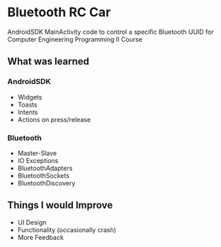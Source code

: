 # Bluetooth RC Car
AndroidSDK MainActivity code to control  a specific Bluetooth UUID for Computer Engineering Programming II Course

## What was learned
### AndroidSDK
* Widgets
* Toasts
* Intents
* Actions on press/release

### Bluetooth
* Master-Slave 
* IO Exceptions
* BluetoothAdapters
* BluetoothSockets
* BluetoothDiscovery

## Things I would Improve
* UI Design
* Functionality (occasionally crash)
* More Feedback
